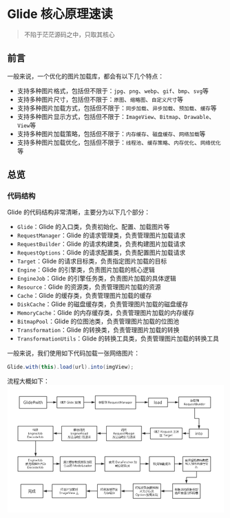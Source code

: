 # Glide 核心原理速读
> 不陷于茫茫源码之中，只取其核心

## 前言
一般来说，一个优化的图片加载库，都会有以下几个特点：
* 支持多种图片格式，包括但不限于：`jpg`、`png`、`webp`、`gif`、`bmp`、`svg`等
* 支持多种图片尺寸，包括但不限于：`原图`、`缩略图`、`自定义尺寸`等
* 支持多种图片加载方式，包括但不限于：`同步加载`、`异步加载`、`预加载`、`缓存`等
* 支持多种图片显示方式，包括但不限于：`ImageView`、`Bitmap`、`Drawable`、`View`等
* 支持多种图片加载策略，包括但不限于：`内存缓存`、`磁盘缓存`、`网络加载`等
* 支持多种图片加载优化，包括但不限于：`线程池`、`缓存策略`、`内存优化`、`网络优化`等

## 总览
### 代码结构
Glide 的代码结构非常清晰，主要分为以下几个部分：
* `Glide`：Glide 的入口类，负责初始化、配置、加载图片等
* `RequestManager`：Glide 的请求管理类，负责管理图片加载请求
* `RequestBuilder`：Glide 的请求构建类，负责构建图片加载请求
* `RequestOptions`：Glide 的请求配置类，负责配置图片加载请求
* `Target`：Glide 的请求目标类，负责指定图片加载的目标
* `Engine`：Glide 的引擎类，负责图片加载的核心逻辑
* `EngineJob`：Glide 的引擎任务类，负责图片加载的具体逻辑
* `Resource`：Glide 的资源类，负责管理图片加载的资源
* `Cache`：Glide 的缓存类，负责管理图片加载的缓存
* `DiskCache`：Glide 的磁盘缓存类，负责管理图片加载的磁盘缓存
* `MemoryCache`：Glide 的内存缓存类，负责管理图片加载的内存缓存
* `BitmapPool`：Glide 的位图池类，负责管理图片加载的位图池
* `Transformation`：Glide 的转换类，负责管理图片加载的转换
* `TransformationUtils`：Glide 的转换工具类，负责管理图片加载的转换工具

一般来说，我们使用如下代码加载一张网络图片：
``` java
Glide.with(this).load(url).into(imgView);
 ```       
流程大概如下：
![](./assets/glide_process.png)


